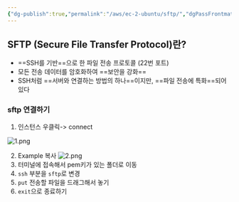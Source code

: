 ```yaml
---
{"dg-publish":true,"permalink":"/aws/ec-2-ubuntu/sftp/","dgPassFrontmatter":true}
---
```



## SFTP (Secure File Transfer Protocol)란?
- ==SSH를 기반==으로 한 파일 전송 프로토콜 (22번 포트)
- 모든 전송 데이터를 암호화하여 ==보안을 강화==
- SSH처럼 ==서버와 연결하는 방법의 하나==이지만,  ==파일 전송에 특화==되어 있다

### sftp 연결하기
1. 인스턴스 우클릭-> connect

![1.png](/img/user/images/1.png)

2. Example 복사 
![2.png](/img/user/images/2.png)
3. 터미널에 접속해서  pem키가 있는 폴더로 이동
4. `ssh` 부분을 `sftp`로 변경
5. `put`  전송할 파일을 드래그해서 놓기
6. `exit`으로 종료하기
